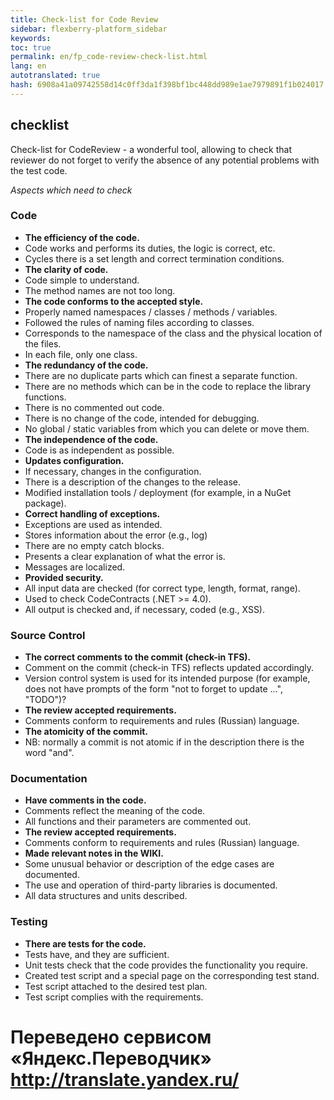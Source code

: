 ```yaml
--- 
title: Check-list for Code Review 
sidebar: flexberry-platform_sidebar 
keywords: 
toc: true 
permalink: en/fp_code-review-check-list.html 
lang: en 
autotranslated: true 
hash: 6908a41a09742558d14c0ff3da1f398bf1bc448dd989e1ae7979891f1b024017 
--- 
```


## checklist 

Check-list for CodeReview - a wonderful tool, allowing to check that reviewer do not forget to verify the absence of any potential problems with the test code. 

*Aspects which need to check* 

### Code 

* **The efficiency of the code.** 
* Code works and performs its duties, the logic is correct, etc. 
* Cycles there is a set length and correct termination conditions. 
* **The clarity of code.** 
* Code simple to understand. 
* The method names are not too long. 
* **The code conforms to the accepted style.** 
* Properly named namespaces / classes / methods / variables. 
* Followed the rules of naming files according to classes. 
* Corresponds to the namespace of the class and the physical location of the files. 
* In each file, only one class. 
* **The redundancy of the code.** 
* There are no duplicate parts which can finest a separate function. 
* There are no methods which can be in the code to replace the library functions. 
* There is no commented out code. 
* There is no change of the code, intended for debugging. 
* No global / static variables from which you can delete or move them. 
* **The independence of the code.** 
* Code is as independent as possible. 
* **Updates configuration.** 
* If necessary, changes in the configuration. 
* There is a description of the changes to the release. 
* Modified installation tools / deployment (for example, in a NuGet package). 
* **Correct handling of exceptions.** 
* Exceptions are used as intended. 
* Stores information about the error (e.g., log) 
* There are no empty catch blocks. 
* Presents a clear explanation of what the error is. 
* Messages are localized. 
* **Provided security.** 
* All input data are checked (for correct type, length, format, range). 
* Used to check CodeContracts (.NET >= 4.0). 
* All output is checked and, if necessary, coded (e.g., XSS). 

### Source Control 

* **The correct comments to the commit (check-in TFS).** 
* Comment on the commit (check-in TFS) reflects updated accordingly. 
* Version control system is used for its intended purpose (for example, does not have prompts of the form "not to forget to update ...", "TODO")? 
* **The review accepted requirements.** 
* Comments conform to requirements and rules (Russian) language. 
* **The atomicity of the commit.** 
* NB: normally a commit is not atomic if in the description there is the word "and".

### Documentation 

* **Have comments in the code.** 
* Comments reflect the meaning of the code. 
* All functions and their parameters are commented out. 
* **The review accepted requirements.** 
* Comments conform to requirements and rules (Russian) language. 
* **Made relevant notes in the WIKI.** 
* Some unusual behavior or description of the edge cases are documented. 
* The use and operation of third-party libraries is documented. 
* All data structures and units described. 

### Testing 

* **There are tests for the code.** 
* Tests have, and they are sufficient. 
* Unit tests check that the code provides the functionality you require. 
* Created test script and a special page on the corresponding test stand. 
* Test script attached to the desired test plan. 
* Test script complies with the requirements. 



 # Переведено сервисом «Яндекс.Переводчик» http://translate.yandex.ru/